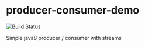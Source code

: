 # producer-consumer-demo

[![Build Status](https://travis-ci.org/ferzerkerx/producer-consumer-demo.svg?branch=master)](https://travis-ci.org/ferzerkerx/producer-consumer-demo)


Simple java8 producer / consumer with streams
